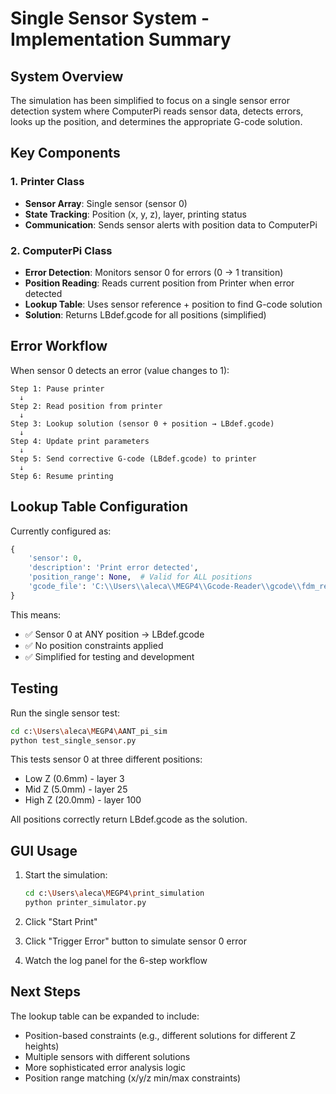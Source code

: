# Single Sensor System - Implementation Summary

## System Overview

The simulation has been simplified to focus on a single sensor error detection system where ComputerPi reads sensor data, detects errors, looks up the position, and determines the appropriate G-code solution.

## Key Components

### 1. Printer Class
- **Sensor Array**: Single sensor (sensor 0)
- **State Tracking**: Position (x, y, z), layer, printing status
- **Communication**: Sends sensor alerts with position data to ComputerPi

### 2. ComputerPi Class
- **Error Detection**: Monitors sensor 0 for errors (0 → 1 transition)
- **Position Reading**: Reads current position from Printer when error detected
- **Lookup Table**: Uses sensor reference + position to find G-code solution
- **Solution**: Returns LBdef.gcode for all positions (simplified)

## Error Workflow

When sensor 0 detects an error (value changes to 1):

```
Step 1: Pause printer
  ↓
Step 2: Read position from printer
  ↓
Step 3: Lookup solution (sensor 0 + position → LBdef.gcode)
  ↓
Step 4: Update print parameters
  ↓
Step 5: Send corrective G-code (LBdef.gcode) to printer
  ↓
Step 6: Resume printing
```

## Lookup Table Configuration

Currently configured as:
```python
{
    'sensor': 0,
    'description': 'Print error detected',
    'position_range': None,  # Valid for ALL positions
    'gcode_file': 'C:\\Users\\aleca\\MEGP4\\Gcode-Reader\\gcode\\fdm_regular\\LBdef.gcode'
}
```

This means:
- ✅ Sensor 0 at ANY position → LBdef.gcode
- ✅ No position constraints applied
- ✅ Simplified for testing and development

## Testing

Run the single sensor test:
```bash
cd c:\Users\aleca\MEGP4\AANT_pi_sim
python test_single_sensor.py
```

This tests sensor 0 at three different positions:
- Low Z (0.6mm) - layer 3
- Mid Z (5.0mm) - layer 25
- High Z (20.0mm) - layer 100

All positions correctly return LBdef.gcode as the solution.

## GUI Usage

1. Start the simulation:
   ```bash
   cd c:\Users\aleca\MEGP4\print_simulation
   python printer_simulator.py
   ```

2. Click "Start Print"

3. Click "Trigger Error" button to simulate sensor 0 error

4. Watch the log panel for the 6-step workflow

## Next Steps

The lookup table can be expanded to include:
- Position-based constraints (e.g., different solutions for different Z heights)
- Multiple sensors with different solutions
- More sophisticated error analysis logic
- Position range matching (x/y/z min/max constraints)
